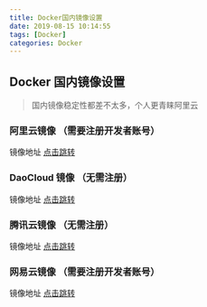 ```yaml
---
title: Docker国内镜像设置
date: 2019-08-15 10:14:55
tags: [Docker]
categories: Docker
---
```

## Docker 国内镜像设置
> 国内镜像稳定性都差不太多，个人更青睐阿里云

### 阿里云镜像 （需要注册开发者账号）
镜像地址 [点击跳转](https://cr.console.aliyun.com/cn-hangzhou/instances/mirrors)

### DaoCloud 镜像 （无需注册）
镜像地址 [点击跳转](https://www.daocloud.io/mirror)

### 腾讯云镜像 （无需注册）
镜像地址 [点击跳转](https://cloud.tencent.com/document/product/457/9113)

### 网易云镜像 （需要注册开发者账号）
镜像地址 [点击跳转](https://www.163yun.com/product/repo)


